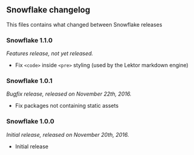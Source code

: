 ## Snowflake changelog

This files contains what changed between Snowflake releases

### Snowflake 1.1.0

_Features release, not yet released._

* Fix `<code>` inside `<pre>` styling (used by the Lektor markdown engine)

### Snowflake 1.0.1

_Bugfix release, released on November 22th, 2016._

* Fix packages not containing static assets

### Snowflake 1.0.0

_Initial release, released on November 20th, 2016._

* Initial release
